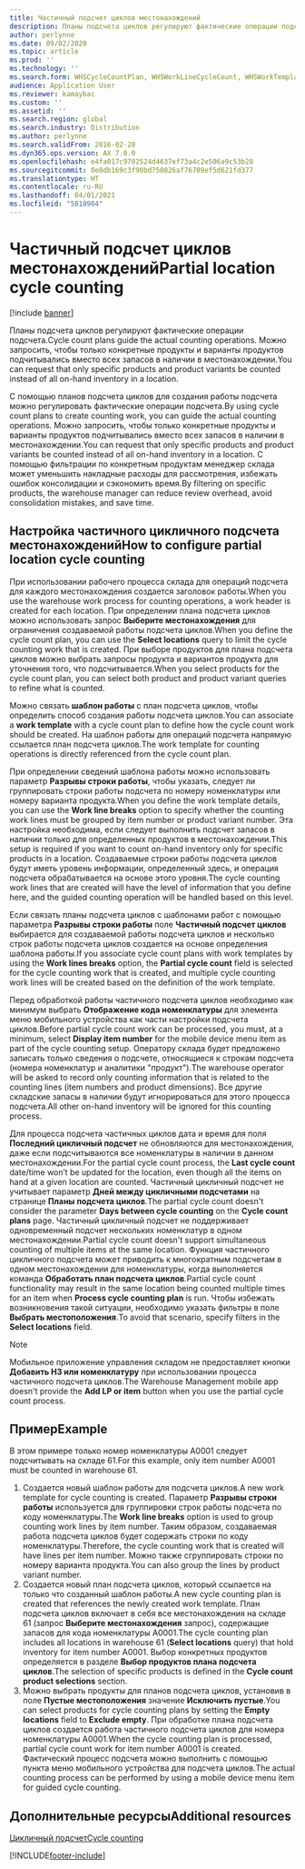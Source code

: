 ```yaml
---
title: Частичный подсчет циклов местонахождений
description: Планы подсчета циклов регулируют фактические операции подсчета. Можно запросить, чтобы только конкретные продукты и варианты продуктов подчитывались вместо всех запасов в наличии в местонахождении.
author: perlynne
ms.date: 09/02/2020
ms.topic: article
ms.prod: ''
ms.technology: ''
ms.search.form: WHSCycleCountPlan, WHSWorkLineCycleCount, WHSWorkTemplateLineGroup, WHSWorkTemplateTable, WHSRFMenuItemCycleCount, WHSCycleCountPlanListPage
audience: Application User
ms.reviewer: kamaybac
ms.custom: ''
ms.assetid: ''
ms.search.region: global
ms.search.industry: Distribution
ms.author: perlynne
ms.search.validFrom: 2016-02-28
ms.dyn365.ops.version: AX 7.0.0
ms.openlocfilehash: e4fa017c9702524d4637ef73a4c2e506a9c53b28
ms.sourcegitcommit: 0e8db169c3f90bd750826af76709ef5d621fd377
ms.translationtype: HT
ms.contentlocale: ru-RU
ms.lasthandoff: 04/01/2021
ms.locfileid: "5818904"
---
```

# <a name="partial-location-cycle-counting"></a><span data-ttu-id="e1723-104">Частичный подсчет циклов местонахождений</span><span class="sxs-lookup"><span data-stu-id="e1723-104">Partial location cycle counting</span></span>

[!include [banner](../includes/banner.md)]

<span data-ttu-id="e1723-105">Планы подсчета циклов регулируют фактические операции подсчета.</span><span class="sxs-lookup"><span data-stu-id="e1723-105">Cycle count plans guide the actual counting operations.</span></span> <span data-ttu-id="e1723-106">Можно запросить, чтобы только конкретные продукты и варианты продуктов подчитывались вместо всех запасов в наличии в местонахождении.</span><span class="sxs-lookup"><span data-stu-id="e1723-106">You can request that only specific products and product variants be counted instead of all on-hand inventory in a location.</span></span>

<span data-ttu-id="e1723-107">С помощью планов подсчета циклов для создания работы подсчета можно регулировать фактические операции подсчета.</span><span class="sxs-lookup"><span data-stu-id="e1723-107">By using cycle count plans to create counting work, you can guide the actual counting operations.</span></span> <span data-ttu-id="e1723-108">Можно запросить, чтобы только конкретные продукты и варианты продуктов подчитывались вместо всех запасов в наличии в местонахождении.</span><span class="sxs-lookup"><span data-stu-id="e1723-108">You can request that only specific products and product variants be counted instead of all on-hand inventory in a location.</span></span> <span data-ttu-id="e1723-109">С помощью фильтрации по конкретным продуктам менеджер склада может уменьшить накладные расходы для рассмотрения, избежать ошибок консолидации и сэкономить время.</span><span class="sxs-lookup"><span data-stu-id="e1723-109">By filtering on specific products, the warehouse manager can reduce review overhead, avoid consolidation mistakes, and save time.</span></span>

## <a name="how-to-configure-partial-location-cycle-counting"></a><span data-ttu-id="e1723-110">Настройка частичного цикличного подсчета местонахождений</span><span class="sxs-lookup"><span data-stu-id="e1723-110">How to configure partial location cycle counting</span></span>

<span data-ttu-id="e1723-111">При использовании рабочего процесса склада для операций подсчета для каждого местонахождения создается заголовок работы.</span><span class="sxs-lookup"><span data-stu-id="e1723-111">When you use the warehouse work process for counting operations, a work header is created for each location.</span></span> <span data-ttu-id="e1723-112">При определении плана подсчета циклов можно использовать запрос **Выберите местонахождения** для ограничения создаваемой работы подсчета циклов.</span><span class="sxs-lookup"><span data-stu-id="e1723-112">When you define the cycle count plan, you can use the **Select locations** query to limit the cycle counting work that is created.</span></span> <span data-ttu-id="e1723-113">При выборе продуктов для плана подсчета циклов можно выбрать запросы продукта и вариантов продукта для уточнения того, что подсчитывается.</span><span class="sxs-lookup"><span data-stu-id="e1723-113">When you select products for the cycle count plan, you can select both product and product variant queries to refine what is counted.</span></span>

<span data-ttu-id="e1723-114">Можно связать **шаблон работы** с план подсчета циклов, чтобы определить способ создания работы подсчета циклов.</span><span class="sxs-lookup"><span data-stu-id="e1723-114">You can associate a **work template** with a cycle count plan to define how the cycle count work should be created.</span></span> <span data-ttu-id="e1723-115">На шаблон работы для операций подсчета напрямую ссылается план подсчета циклов.</span><span class="sxs-lookup"><span data-stu-id="e1723-115">The work template for counting operations is directly referenced from the cycle count plan.</span></span>

<span data-ttu-id="e1723-116">При определении сведений шаблона работы можно использовать параметр **Разрывы строки работы**, чтобы указать, следует ли группировать строки работы подсчета по номеру номенклатуры или номеру варианта продукта.</span><span class="sxs-lookup"><span data-stu-id="e1723-116">When you define the work template details, you can use the **Work line breaks** option to specify whether the counting work lines must be grouped by item number or product variant number.</span></span> <span data-ttu-id="e1723-117">Эта настройка необходима, если следует выполнить подсчет запасов в наличии только для определенных продуктов в местонахождении.</span><span class="sxs-lookup"><span data-stu-id="e1723-117">This setup is required if you want to count on-hand inventory only for specific products in a location.</span></span> <span data-ttu-id="e1723-118">Создаваемые строки работы подсчета циклов будут иметь уровень информации, определенный здесь, и операция подсчета обрабатывается на основе этого уровня.</span><span class="sxs-lookup"><span data-stu-id="e1723-118">The cycle counting work lines that are created will have the level of information that you define here, and the guided counting operation will be handled based on this level.</span></span>

<span data-ttu-id="e1723-119">Если связать планы подсчета циклов с шаблонами работ с помощью параметра **Разрывы строки работы** поле **Частичный подсчет циклов** выбирается для создаваемой работы подсчета циклов и несколько строк работы подсчета циклов создается на основе определения шаблона работы.</span><span class="sxs-lookup"><span data-stu-id="e1723-119">If you associate cycle count plans with work templates by using the **Work lines breaks** option, the **Partial cycle count** field is selected for the cycle counting work that is created, and multiple cycle counting work lines will be created based on the definition of the work template.</span></span>

<span data-ttu-id="e1723-120">Перед обработкой работы частичного подсчета циклов необходимо как минимум выбрать **Отображение кода номенклатуры** для элемента меню мобильного устройства как части настройки подсчета циклов.</span><span class="sxs-lookup"><span data-stu-id="e1723-120">Before partial cycle count work can be processed, you must, at a minimum, select **Display item number** for the mobile device menu item as part of the cycle counting setup.</span></span> <span data-ttu-id="e1723-121">Оператору склада будет предложено записать только сведения о подсчете, относящиеся к строкам подсчета (номера номенклатур и аналитики "продукт").</span><span class="sxs-lookup"><span data-stu-id="e1723-121">The warehouse operator will be asked to record only counting information that is related to the counting lines (item numbers and product dimensions).</span></span> <span data-ttu-id="e1723-122">Все другие складские запасы в наличии будут игнорироваться для этого процесса подсчета.</span><span class="sxs-lookup"><span data-stu-id="e1723-122">All other on-hand inventory will be ignored for this counting process.</span></span>

<span data-ttu-id="e1723-123">Для процесса подсчета частичных циклов дата и время для поля **Последний цикличный подсчет** не обновляются для местонахождения, даже если подсчитываются все номенклатуры в наличии в данном местонахождении.</span><span class="sxs-lookup"><span data-stu-id="e1723-123">For the partial cycle count process, the **Last cycle count** date/time won’t be updated for the location, even though all the items on hand at a given location are counted.</span></span> <span data-ttu-id="e1723-124">Частичный цикличный подсчет не учитывает параметр **Дней между цикличными подсчетами** на странице **Планы подсчета циклов**.</span><span class="sxs-lookup"><span data-stu-id="e1723-124">The partial cycle count doesn't consider the parameter **Days between cycle counting** on  the **Cycle count plans** page.</span></span> <span data-ttu-id="e1723-125">Частичный цикличный подсчет не поддерживает одновременный подсчет нескольких номенклатур в одном местонахождении.</span><span class="sxs-lookup"><span data-stu-id="e1723-125">Partial cycle count doesn't support simultaneous counting of multiple items at the same location.</span></span> <span data-ttu-id="e1723-126">Функция частичного цикличного подсчета может приводить к многократным подсчетам в одном местонахождении для номенклатуры, когда выполняется команда **Обработать план подсчета циклов**.</span><span class="sxs-lookup"><span data-stu-id="e1723-126">Partial cycle count functionality may result in the same location being counted multiple times for an item when **Process cycle counting plan** is run.</span></span> <span data-ttu-id="e1723-127">Чтобы избежать возникновения такой ситуации, необходимо указать фильтры в поле **Выбрать местоположения**.</span><span class="sxs-lookup"><span data-stu-id="e1723-127">To avoid that scenario, specify filters in the **Select locations** field.</span></span>

> [!NOTE]
> <span data-ttu-id="e1723-128">Мобильное приложение управления складом не предоставляет кнопки **Добавить НЗ или номенклатуру** при использовании процесса частичного подсчета циклов.</span><span class="sxs-lookup"><span data-stu-id="e1723-128">The Warehouse Management mobile app doesn't provide the **Add LP or item** button when you use the partial cycle count process.</span></span>

## <a name="example"></a><span data-ttu-id="e1723-129">Пример</span><span class="sxs-lookup"><span data-stu-id="e1723-129">Example</span></span>

<span data-ttu-id="e1723-130">В этом примере только номер номенклатуры A0001 следует подсчитывать на складе 61.</span><span class="sxs-lookup"><span data-stu-id="e1723-130">For this example, only item number A0001 must be counted in warehouse 61.</span></span>

1. <span data-ttu-id="e1723-131">Создается новый шаблон работы для подсчета циклов.</span><span class="sxs-lookup"><span data-stu-id="e1723-131">A new work template for cycle counting is created.</span></span> <span data-ttu-id="e1723-132">Параметр **Разрывы строки работы** используется для группировки строк работы подсчета по коду номенклатуры.</span><span class="sxs-lookup"><span data-stu-id="e1723-132">The **Work line breaks** option is used to group counting work lines by item number.</span></span> <span data-ttu-id="e1723-133">Таким образом, создаваемая работа подсчета циклов будет содержать строки по коду номенклатуры.</span><span class="sxs-lookup"><span data-stu-id="e1723-133">Therefore, the cycle counting work that is created will have lines per item number.</span></span> <span data-ttu-id="e1723-134">Можно также сгруппировать строки по номеру варианта продукта.</span><span class="sxs-lookup"><span data-stu-id="e1723-134">You can also group the lines by product variant number.</span></span>
1. <span data-ttu-id="e1723-135">Создается новый план подсчета циклов, который ссылается на только что созданный шаблон работы.</span><span class="sxs-lookup"><span data-stu-id="e1723-135">A new cycle counting plan is created that references the newly created work template.</span></span> <span data-ttu-id="e1723-136">План подсчета циклов включает в себя все местонахождения на складе 61 (запрос **Выберите местонахождения** запрос), содержащие запасов для кода номенклатуры A0001.</span><span class="sxs-lookup"><span data-stu-id="e1723-136">The cycle counting plan includes all locations in warehouse 61 (**Select locations** query) that hold inventory for item number A0001.</span></span> <span data-ttu-id="e1723-137">Выбор конкретных продуктов определяется в разделе **Выбор продуктов плана подсчета циклов**.</span><span class="sxs-lookup"><span data-stu-id="e1723-137">The selection of specific products is defined in the **Cycle count product selections** section.</span></span>
1. <span data-ttu-id="e1723-138">Можно выбрать продукты для планов подсчета циклов, установив в поле **Пустые местоположения** значение **Исключить пустые**.</span><span class="sxs-lookup"><span data-stu-id="e1723-138">You can select products for cycle counting plans by setting the **Empty locations** field to **Exclude empty**.</span></span> <span data-ttu-id="e1723-139">При обработке плана подсчета циклов создается работа частичного подсчета циклов для номера номенклатуры A0001.</span><span class="sxs-lookup"><span data-stu-id="e1723-139">When the cycle counting plan is processed, partial cycle count work for item number A0001 is created.</span></span> <span data-ttu-id="e1723-140">Фактический процесс подсчета можно выполнить с помощью пункта меню мобильного устройства для подсчета циклов.</span><span class="sxs-lookup"><span data-stu-id="e1723-140">The actual counting process can be performed by using a mobile device menu item for guided cycle counting.</span></span>

## <a name="additional-resources"></a><span data-ttu-id="e1723-141">Дополнительные ресурсы</span><span class="sxs-lookup"><span data-stu-id="e1723-141">Additional resources</span></span>

[<span data-ttu-id="e1723-142">Цикличный подсчет</span><span class="sxs-lookup"><span data-stu-id="e1723-142">Cycle counting</span></span>](cycle-counting.md)


[!INCLUDE[footer-include](../../includes/footer-banner.md)]